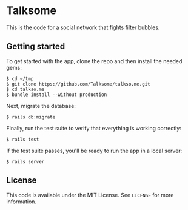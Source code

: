 # Talksome

This is the code for a social network that fights filter bubbles.

## Getting started

To get started with the app, clone the repo and then install the needed gems:

```
$ cd ~/tmp
$ git clone https://github.com/Talksome/talkso.me.git
$ cd talkso.me
$ bundle install --without production
```

Next, migrate the database:

```
$ rails db:migrate
```

Finally, run the test suite to verify that everything is working correctly:

```
$ rails test
```

If the test suite passes, you'll be ready to run the app in a local server:

```
$ rails server
```

## License

This code is available under the MIT License. See `LICENSE` for more information.
